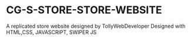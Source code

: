 # CG-S-STORE-STORE-WEBSITE
A replicated store website designed by TollyWebDeveloper
Designed with HTML,CSS, JAVASCRIPT, SWIPER JS
